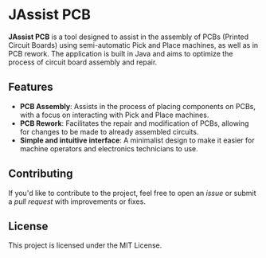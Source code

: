 # JAssist PCB

**JAssist PCB** is a tool designed to assist in the assembly of PCBs (Printed Circuit Boards) using semi-automatic Pick and Place machines, as well as in PCB rework. The application is built in Java and aims to optimize the process of circuit board assembly and repair.

## Features

- **PCB Assembly**: Assists in the process of placing components on PCBs, with a focus on interacting with Pick and Place machines.
- **PCB Rework**: Facilitates the repair and modification of PCBs, allowing for changes to be made to already assembled circuits.
- **Simple and intuitive interface**: A minimalist design to make it easier for machine operators and electronics technicians to use.

## Contributing

If you'd like to contribute to the project, feel free to open an *issue* or submit a *pull request* with improvements or fixes.

## License

This project is licensed under the MIT License.